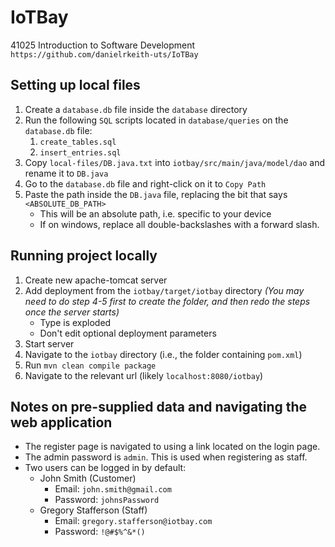 # IoTBay
41025 Introduction to Software Development
`https://github.com/danielrkeith-uts/IoTBay`

## Setting up local files
1. Create a `database.db` file inside the `database` directory
2. Run the following `SQL` scripts located in `database/queries` on the `database.db` file:
    1. `create_tables.sql`
    2. `insert_entries.sql`
3. Copy `local-files/DB.java.txt` into `iotbay/src/main/java/model/dao` and rename it to `DB.java`
4. Go to the `database.db` file and right-click on it to `Copy Path`
5. Paste the path inside the `DB.java` file, replacing the bit that says `<ABSOLUTE_DB_PATH>`
    - This will be an absolute path, i.e. specific to your device
    - If on windows, replace all double-backslashes with a forward slash.

## Running project locally
1. Create new apache-tomcat server
2. Add deployment from the `iotbay/target/iotbay` directory *(You may need to do step 4-5 first to create the folder, and then redo the steps once the server starts)*
   - Type is exploded
   - Don't edit optional deployment parameters
3. Start server
4. Navigate to the `iotbay` directory (i.e., the folder containing `pom.xml`)
5. Run `mvn clean compile package`
6. Navigate to the relevant url (likely `localhost:8080/iotbay`)

## Notes on pre-supplied data and navigating the web application
- The register page is navigated to using a link located on the login page.
- The admin password is `admin`. This is used when registering as staff.
- Two users can be logged in by default:
  - John Smith (Customer)
    - Email: `john.smith@gmail.com`
    - Password: `johnsPassword`
  - Gregory Stafferson (Staff)
    - Email: `gregory.stafferson@iotbay.com`
    - Password: `!@#$%^&*()`
